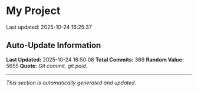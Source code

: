 # My Project


Last updated: 2025-10-24 16:25:37

















































































































































































































































































































































































## Auto-Update Information

**Last Updated:** 2025-10-24 16:50:08
**Total Commits:** 369
**Random Value:** 5655
**Quote:** _Git commit, git paid._

---
_This section is automatically generated and updated._
